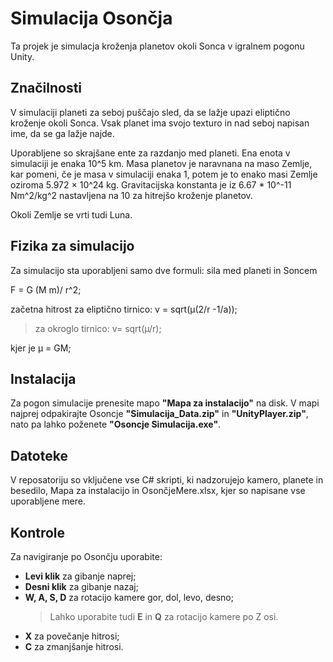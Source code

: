 # Simulacija Osončja
Ta projek je simulacja kroženja planetov okoli Sonca v igralnem pogonu Unity. 
## Značilnosti
V simulaciji planeti za seboj puščajo sled, da se lažje upazi eliptično kroženje okoli Sonca.
Vsak planet ima svojo texturo in nad seboj napisan ime, da se ga lažje najde.


Uporabljene so skrajšane ente za razdanjo med planeti. Ena enota v simulaciji je enaka 10^5 km. 
Masa planetov je naravnana na maso Zemlje, kar pomeni, če je masa v simulaciji enaka 1, potem je to enako masi Zemlje oziroma 5.972 × 10^24 kg.
Gravitacijska konstanta je iz 6.67 * 10^-11 Nm^2/kg^2 nastavljena na 10 za hitrejšo kroženje planetov.


Okoli Zemlje se vrti tudi Luna.
## Fizika za simulacijo
Za simulacijo sta uporabljeni samo dve formuli:
sila med planeti in Soncem

F = G (M m)/ r^2;

začetna hitrost za eliptično tirnico: v = sqrt(µ(2/r -1/a));


>za okroglo tirnico: v= sqrt(µ/r);

kjer je µ = GM;
## Instalacija
Za pogon simulacije prenesite mapo **"Mapa za instalacijo"** na disk. V mapi najprej odpakirajte Osoncje **"Simulacija_Data.zip"** in **"UnityPlayer.zip"**, nato pa lahko poženete **"Osoncje Simulacija.exe"**.
## Datoteke
V reposatoriju so vključene vse C# skripti, ki nadzorujejo kamero, planete in  besedilo, Mapa za instalacijo in OsončjeMere.xlsx, kjer so napisane vse uporabljene mere.


## Kontrole
Za navigiranje po Osončju uporabite:
- **Levi klik** za gibanje naprej;
- **Desni klik** za gibanje nazaj;
- **W, A, S, D** za rotacijo kamere gor, dol, levo, desno;
  > Lahko uporabite tudi **E** in **Q** za rotacijo kamere po Z osi.
- **X** za povečanje hitrosi;
- **C** za zmanjšanje hitrosi.
